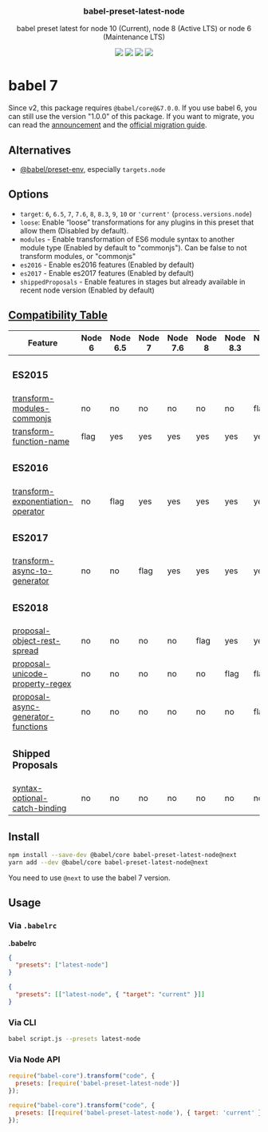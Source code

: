 <h3 align="center">
  babel-preset-latest-node
</h3>

<p align="center">
  babel preset latest for node 10 (Current), node 8 (Active LTS) or node 6 (Maintenance LTS)
</p>

<p align="center">
  <a href="https://npmjs.org/package/babel-preset-latest-node"><img src="https://img.shields.io/npm/v/babel-preset-latest-node.svg?style=flat-square"></a>
  <a href="https://circleci.com/gh/christophehurpeau/babel-preset-latest-node"><img src="https://img.shields.io/circleci/project/christophehurpeau/babel-preset-latest-node/master.svg?style=flat-square"></a>
  <a href="https://david-dm.org/christophehurpeau/babel-preset-latest-node"><img src="https://david-dm.org/christophehurpeau/babel-preset-latest-node.svg?style=flat-square"></a>
  <a href="https://dependencyci.com/github/christophehurpeau/babel-preset-latest-node"><img src="https://dependencyci.com/github/christophehurpeau/babel-preset-latest-node/badge?style=flat-square"></a>
</p>

# babel 7

Since v2, this package requires `@babel/core@&7.0.0`. If you use babel 6, you can still use the version "1.0.0" of this package. If you want to migrate, you can read the [announcement](https://babeljs.io/blog/2018/08/27/7.0.0) and the [official migration guide](https://babeljs.io/docs/en/v7-migration).

## Alternatives

- [@babel/preset-env](https://www.npmjs.com/package/@babel/preset-env), especially `targets.node`

## Options

- `target`: `6`, `6.5`, `7`, `7.6`, `8`, `8.3`, `9`, `10` or `'current'` (`process.versions.node`)
- `loose`: Enable “loose” transformations for any plugins in this preset that allow them (Disabled by default).
- `modules` - Enable transformation of ES6 module syntax to another module type (Enabled by default to "commonjs"). Can be false to not transform modules, or "commonjs"
- `es2016` - Enable es2016 features (Enabled by default)
- `es2017` - Enable es2017 features (Enabled by default)
- `shippedProposals` - Enable features in stages but already available in recent node version (Enabled by default)

## [Compatibility Table](http://node.green/)


| Feature | Node 6 | Node 6.5 | Node 7 | Node 7.6 | Node 8 | Node 8.3 | Node 9 | Node 10 |
| ------- | ------ | -------- | ------ | -------- | ------ | -------- | ------ | ------- |
| <h3>ES2015</h3> ||||||
| [transform-modules-commonjs](https://www.npmjs.com/package/@babel/plugin-transform-modules-commonjs) | no | no | no | no | no | no | flag | flag |
| [transform-function-name](https://www.npmjs.com/package/@babel/plugin-transform-function-name) | flag | yes | yes | yes | yes | yes | yes | yes |
| <h3>ES2016</h3> ||||||
| [transform-exponentiation-operator](https://www.npmjs.com/package/@babel/plugin-transform-exponentiation-operator) | no | flag | yes | yes | yes | yes | yes | yes |
| <h3>ES2017</h3> ||||||
| [transform-async-to-generator](https://www.npmjs.com/package/@babel/transform-async-to-generator) | no | no | flag | yes | yes | yes | yes | yes |
| <h3>ES2018</h3> ||||||
| [proposal-object-rest-spread](https://www.npmjs.com/package/@babel/plugin-proposal-object-rest-spread) | no | no | no | no | flag | yes | yes | yes |
| [proposal-unicode-property-regex](https://www.npmjs.com/package/@babel/plugin-proposal-unicode-property-regex) | no | no | no | no | no | flag | flag | yes |
| [proposal-async-generator-functions](https://www.npmjs.com/package/@babel/plugin-proposal-async-generator-functions) | no | no | no | no | no | no | flag | yes |
| <h3>Shipped Proposals</h3> ||||||
| [syntax-optional-catch-binding](https://www.npmjs.com/package/@babel/plugin-syntax-optional-catch-binding) | no | no | no | no | no | no | no | flag |

## Install

```bash
npm install --save-dev @babel/core babel-preset-latest-node@next
yarn add --dev @babel/core babel-preset-latest-node@next
```

You need to use `@next` to use the babel 7 version.

## Usage

### Via `.babelrc`

**.babelrc**

```json
{
  "presets": ["latest-node"]
}
```

```json
{
  "presets": [["latest-node", { "target": "current" }]]
}
```

### Via CLI

```sh
babel script.js --presets latest-node
```

### Via Node API

```javascript
require("babel-core").transform("code", {
  presets: [require('babel-preset-latest-node')]
});
```

```javascript
require("babel-core").transform("code", {
  presets: [[require('babel-preset-latest-node'), { target: 'current' }]]
});
```
